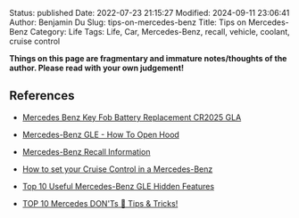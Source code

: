 Status: published
Date: 2022-07-23 21:15:27
Modified: 2024-09-11 23:06:41
Author: Benjamin Du
Slug: tips-on-mercedes-benz
Title: Tips on Mercedes-Benz
Category: Life
Tags: Life, Car, Mercedes-Benz, recall, vehicle, coolant, cruise control

**Things on this page are fragmentary and immature notes/thoughts of the author. Please read with your own judgement!**


## References

- [Mercedes Benz Key Fob Battery Replacement CR2025 GLA](https://www.youtube.com/watch?v=ulnj2XfuacA)

- [Mercedes-Benz GLE - How To Open Hood](https://www.youtube.com/watch?v=5HI3aCtfUXQ)

- [Mercedes-Benz Recall Information](https://www.mbusa.com/en/recall)

- [How to set your Cruise Control in a Mercedes-Benz](https://www.youtube.com/watch?v=uVMcWEMqfeg)

- [Top 10 Useful Mercedes-Benz GLE Hidden Features](https://www.youtube.com/watch?v=0wl3QIGNLHA)

- [TOP 10 Mercedes DON'Ts 🛑 Tips & Tricks!](https://www.youtube.com/watch?v=xr-pvouO6ms)

